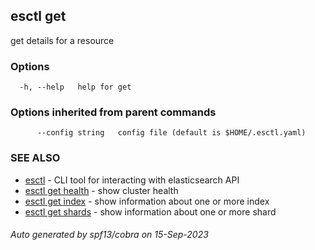 ## esctl get

get details for a resource

### Options

```
  -h, --help   help for get
```

### Options inherited from parent commands

```
      --config string   config file (default is $HOME/.esctl.yaml)
```

### SEE ALSO

* [esctl](esctl.md)	 - CLI tool for interacting with elasticsearch API
* [esctl get health](esctl_get_health.md)	 - show cluster health
* [esctl get index](esctl_get_index.md)	 - show information about one or more index
* [esctl get shards](esctl_get_shards.md)	 - show information about one or more shard

###### Auto generated by spf13/cobra on 15-Sep-2023
